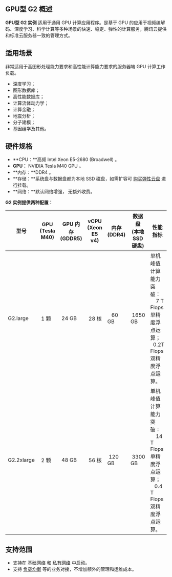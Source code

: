 ## GPU型 G2 概述
**GPU型 G2 实例** 适用于通用 GPU 计算应用程序。是基于 GPU 的应用于视频编解码、深度学习、科学计算等多种场景的快速、稳定、弹性的计算服务，腾讯云提供和标准云服务器一致的管理方式。

## 适用场景
非常适用于高图形处理能力要求和高性能计算能力要求的服务器端 GPU 计算工作负载。
 - 深度学习；
 - 图形数据库；
 - 高性能数据库；
 - 计算流体动力学；
 - 计算金融；
 - 地震分析；
 - 分子建模；
 - 基因组学及其他。

## 硬件规格
- **CPU：**高频 Intel Xeon E5-2680 (Broadwell) 。
- **GPU：** NVIDIA Tesla M40 GPU 。
- **内存：**DDR4 。
- **存储：**系统盘与数据盘都为本地 SSD 磁盘，如需扩容可 [购买弹性云盘](/doc/product/362/2732) 进行挂载。	 
- **网络：**默认网络增强， 无额外收费。

	
**G2 实例提供两种配置：**
<table>
		<thead>
		<tr>
			<th width=10%>型号</th>
			<th width=11%>GPU<br>(Tesla M40)</th>
			<th width=11%>GPU 内存<br>(GDDR5)</th>
			<th width=12%>vCPU<br>(Xeon E5 v4)</th>
			<th>内存<br>(DDR4)</th>
			<th>数据盘<br>(本地 SSD 硬盘)</th>
			<th>性能指标</th>
		</tr>
		</thead>
			<tbody>
					<tr>
					<td>G2.large</td>
					<td>&nbsp;1 颗</td>
					<td>&nbsp;24 GB</td>
					<td>&nbsp;28 核</td>
					<td>&nbsp;&nbsp;&nbsp;60 GB</td>
					<td>&nbsp;1650 GB</td>
					<td>单机峰值计算能力突破：<br/>&nbsp;&nbsp;&nbsp;&nbsp;7 T Flops 单精度浮点运算；<br/>&nbsp;&nbsp;0.2T Flops 双精度浮点运算。</td>
					</tr>
				<tr>
				<td>G2.2xlarge</td>
				<td>&nbsp;2 颗</td>
				<td>&nbsp;48 GB</td>
				<td>&nbsp;56 核</td>
				<td>&nbsp;120 GB</td>
				<td>&nbsp;3300 GB</td>
				<td>单机峰值计算能力突破：<br/>&nbsp;&nbsp;&nbsp;&nbsp;14 T Flops 单精度浮点运算；<br/>&nbsp;&nbsp;&nbsp;0.4 T Flops 双精度浮点运算。</td>
				</tr>
			</tbody>
</table>

## 支持范围
- 支持在 基础网络 和 [私有网络](/doc/product/213/5227) 中启动。
- 支持 [负载均衡](/doc/product/214/524) 等的业务对接，不增加额外的管理和运维成本。
